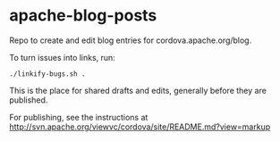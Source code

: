 apache-blog-posts
=================

Repo to create and edit blog entries for cordova.apache.org/blog.

To turn issues into links, run:

    ./linkify-bugs.sh . 

This is the place for shared drafts and edits, generally before they are
published.

For publishing, see the instructions at 
http://svn.apache.org/viewvc/cordova/site/README.md?view=markup

